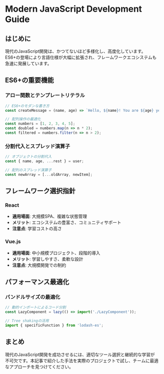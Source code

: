 # Modern JavaScript Development Guide

## はじめに

現代のJavaScript開発は、かつてないほど多様化し、高度化しています。ES6+の登場により言語仕様が大幅に拡張され、フレームワークエコシステムも急速に発展しています。

## ES6+の重要機能

### アロー関数とテンプレートリテラル

```javascript
// ES6+のモダンな書き方
const createMessage = (name, age) => `Hello, ${name}! You are ${age} years old.`;

// 配列操作の最適化
const numbers = [1, 2, 3, 4, 5];
const doubled = numbers.map(n => n * 2);
const filtered = numbers.filter(n => n > 2);
```

### 分割代入とスプレッド演算子

```javascript
// オブジェクトの分割代入
const { name, age, ...rest } = user;

// 配列のスプレッド演算子
const newArray = [...oldArray, newItem];
```

## フレームワーク選択指針

### React
- **適用場面**: 大規模SPA、複雑な状態管理
- **メリット**: エコシステムの豊富さ、コミュニティサポート
- **注意点**: 学習コストの高さ

### Vue.js
- **適用場面**: 中小規模プロジェクト、段階的導入
- **メリット**: 学習しやすさ、柔軟な設計
- **注意点**: 大規模開発での制約

## パフォーマンス最適化

### バンドルサイズの最適化

```javascript
// 動的インポートによるコード分割
const LazyComponent = lazy(() => import('./LazyComponent'));

// Tree shakingの活用
import { specificFunction } from 'lodash-es';
```

## まとめ

現代のJavaScript開発を成功させるには、適切なツール選択と継続的な学習が不可欠です。本記事で紹介した手法を実際のプロジェクトで試し、チームに最適なアプローチを見つけてください。